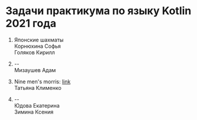 # Задачи практикума по языку Kotlin 2021 года

1. Японские шахматы  
   Корнюхина Софья  
   Голяков Кирилл

2. --    
   Мизаушев Адам

3. Nine men's morris: [link](Tasks4Kotlin/Task01-NineMensMorris.md)  
   Татьяна Клименко

4. --  
   Юдова Екатерина  
   Зимина Ксения  



